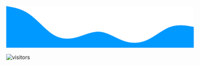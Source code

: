 <img src="https://github.com/f-koki/f-koki/blob/main/wave.svg" alt="wave"/>

![visitors](https://visitor-badge.laobi.icu/badge?page_id=f-koki)
